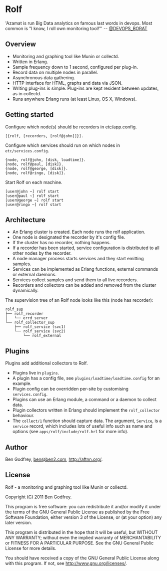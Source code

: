 Rolf
====

'Azamat is run Big Data analytics on famous last words in devops. Most common is
"I know, I roll own monitoring tool!"'
-- [@DEVOPS_BORAT](http://twitter.com/#!/DEVOPS_BORAT/status/51324117521141760)

Overview
--------

- Monitoring and graphing tool like Munin or collectd.
- Written in Erlang.
- Sample frequency down to 1 second, configured per plug-in.
- Record data on multiple nodes in parallel.
- Asynchronous data gathering.
- HTTP interface for HTML, graphs and data via JSON.
- Writing plug-ins is simple. Plug-ins are kept resident between updates, as in
  collectd.
- Runs anywhere Erlang runs (at least Linux, OS X, Windows).

Getting started
---------------

Configure which node(s) should be recorders in etc/app.config.

    [{rolf, [recorders, [rolf@john]]}].

Configure which services should run on which nodes in `etc/services.config`.

    {node, rolf@john, [disk, loadtime]}.
    {node, rolf@paul, [disk]}.
    {node, rolf@george, [disk]}.
    {node, rolf@ringo, [disk]}.

Start Rolf on each machine.

    [user@john ~] rolf start
    [user@paul ~] rolf start
    [user@george ~] rolf start
    [user@ringo ~] rolf start

Architecture
------------

- An Erlang cluster is created. Each node runs the rolf application.
- One node is designated the recorder by it's config file.
- If the cluster has no recorder, nothing happens.
- If a recorder has been started, service configuration is distributed to all
  other nodes by the recorder.
- A node manager process starts services and they start emitting samples.
- Services can be implemented as Erlang functions, external commands or external
  daemons.
- Services collect samples and send them to all live recorders.
- Recorders and collectors can be added and removed from the cluster
  dynamically.

The supervision tree of an Rolf node looks like this (node has recorder):

    rolf_sup
    ├── rolf_recorder
    │   └── errd_server
    └── rolf_collector_sup
        ├── rolf_service (svc1)
        └── rolf_service (svc2)
            └── rolf_external

Plugins
-------

Plugins add additional collectors to Rolf.

- Plugins live in `plugins`.
- A plugin has a config file, see
  `plugins/loadtime/loadtime.config` for an example.
- Plugin config can be overridden per-site by customising `services.config`.
- Plugins can use an Erlang module, a command or a daemon to collect data.
- Plugin collectors written in Erlang should implement the `rolf_collector`
  behaviour.
- The `collect/1` function should capture data. The argument, `Service`, is a
  `service` record, which includes lots of useful info such as name and options
  (see `apps/rolf/include/rolf.hrl` for more info).

Author
------

Ben Godfrey, ben@ben2.com, http://aftnn.org/.

License
-------

Rolf - a monitoring and graphing tool like Munin or collectd.

Copyright (C) 2011 Ben Godfrey.

This program is free software: you can redistribute it and/or modify
it under the terms of the GNU General Public License as published by
the Free Software Foundation, either version 3 of the License, or
(at your option) any later version.

This program is distributed in the hope that it will be useful,
but WITHOUT ANY WARRANTY; without even the implied warranty of
MERCHANTABILITY or FITNESS FOR A PARTICULAR PURPOSE. See the
GNU General Public License for more details.

You should have received a copy of the GNU General Public License
along with this program. If not, see <http://www.gnu.org/licenses/>.
